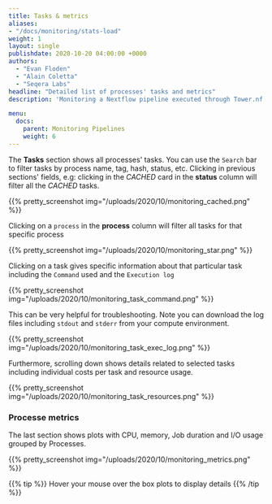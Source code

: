 ```yaml
---
title: Tasks & metrics
aliases:
- "/docs/monitoring/stats-load"
weight: 1
layout: single
publishdate: 2020-10-20 04:00:00 +0000
authors:
  - "Evan Floden"
  - "Alain Coletta"
  - "Seqera Labs"
headline: "Detailed list of processes' tasks and metrics"
description: 'Monitoring a Nextflow pipeline executed through Tower.nf'

menu:
  docs:
    parent: Monitoring Pipelines
    weight: 6
---
```



The **Tasks** section shows all processes' tasks. You can use the `Search` bar to filter tasks by process name, tag, hash, status, etc. Clicking in previous sections' fields, e.g: clicking in the _CACHED_ card in the **status** column will filter all the _CACHED_ tasks.

{{% pretty_screenshot img="/uploads/2020/10/monitoring_cached.png" %}}

Clicking on a `process` in the **process** column will filter all tasks for that specific process

{{% pretty_screenshot img="/uploads/2020/10/monitoring_star.png" %}}

Clicking on a task gives specific information about that particular task including the `Command` used and the `Execution log`

{{% pretty_screenshot img="/uploads/2020/10/monitoring_task_command.png" %}}

This can be very helpful for troubleshooting. Note you can download the log files including `stdout` and `stderr` from your compute environment.

{{% pretty_screenshot img="/uploads/2020/10/monitoring_task_exec_log.png" %}}

Furthermore, scrolling down shows details related to selected tasks including individual costs per task and resource usage.

{{% pretty_screenshot img="/uploads/2020/10/monitoring_task_resources.png" %}}

### Processe metrics

The last section shows plots with CPU, memory, Job duration and I/O usage grouped by Processes.

{{% pretty_screenshot img="/uploads/2020/10/monitoring_metrics.png" %}}

{{% tip %}}
Hover your mouse over the box plots to display details
{{% /tip %}}
